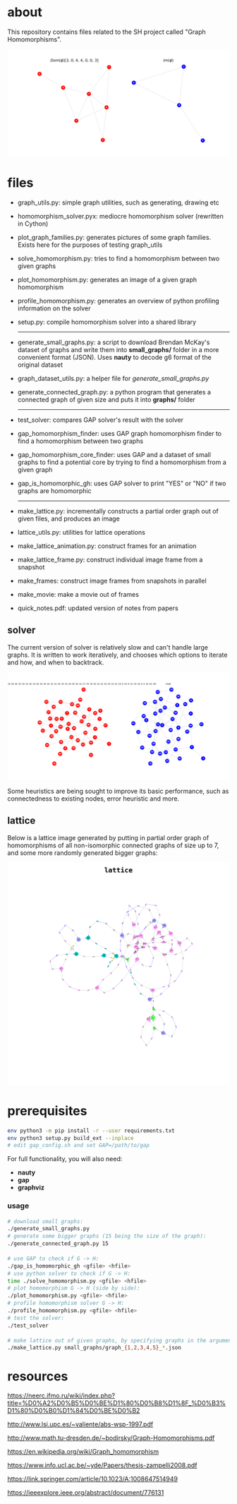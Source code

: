 # about

This repository contains files related to the SH project called "Graph Homomorphisms".

![homomorphism](/images/homomorphism.png)

# files

* graph_utils.py: simple graph utilities, such as generating, drawing etc

* homomorphism_solver.pyx: mediocre homomorphism solver (rewritten in Cython)

* plot_graph_families.py: generates pictures of some graph families. Exists here for the purposes of testing graph_utils

* solve_homomorphism.py: tries to find a homomorphism between two given graphs

* plot_homomorphism.py: generates an image of a given graph homomorphism

* profile_homomorphism.py: generates an overview of python profiling information on the solver

* setup.py: compile homomorphism solver into a shared library

  ---

* generate_small_graphs.py: a script to download Brendan McKay's dataset of graphs and write them into **small_graphs/** folder in a more convenient format (JSON). Uses **nauty** to decode g6 format of the original dataset

* graph_dataset_utils.py: a helper file for *generate_small_graphs.py*

* generate_connected_graph.py: a python program that generates a connected graph of given size and puts it into **graphs/** folder

  ---

* test_solver: compares GAP solver's result with the solver

* gap_homomorphism_finder: uses GAP graph homomorphism finder to find a homomorphism between two graphs

* gap_homomorphism_core_finder: uses GAP and a dataset of small graphs to find a potential core by trying to find a homomorphism from a given graph

* gap_is_homomorphic_gh: uses GAP solver to print "YES" or "NO" if two graphs are homomorphic

  ---

* make_lattice.py: incrementally constructs a partial order graph out of given files, and produces an image

* lattice_utils.py: utilities for lattice operations

* make_lattice_animation.py: construct frames for an animation

* make_lattice_frame.py: construct individual image frame from a snapshot

* make_frames: construct image frames from snapshots in parallel

* make_movie: make a movie out of frames

* quick_notes.pdf: updated version of notes from papers

## solver

The current version of solver is relatively slow and can't handle large graphs. It is written to work iteratively, and chooses which options to iterate and how, and when to backtrack.

![homomorphism-45](/images/homomorphism-45.png)

Some heuristics are being sought to improve its basic performance, such as connectedness to existing nodes, error heuristic and more.

## lattice

Below is a lattice image generated by putting in partial order graph of homomorphisms of all non-isomorphic connected graphs of size up to 7, and some more randomly generated bigger graphs:

![lattice](images/lattice.png)

# prerequisites

```bash
env python3 -m pip install -r --user requirements.txt
env python3 setup.py build_ext --inplace
# edit gap_config.sh and set GAP=/path/to/gap
```

For full functionality, you will also need:

* **nauty**
* **gap**
* **graphviz**

### usage

```bash
# download small graphs:
./generate_small_graphs.py
# generate some bigger graphs (15 being the size of the graph):
./generate_connected_graph.py 15

# use GAP to check if G -> H:
./gap_is_homomorphic_gh <gfile> <hfile>
# use python solver to check if G -> H:
time ./solve_homomorphism.py <gfile> <hfile>
# plot homomorphism G -> H (side by side):
./plot_homomorphism.py <gfile> <hfile>
# profile homomorphism solver G -> H:
./profile_homomorphism.py <gfile> <hfile>
# test the solver:
./test_solver

# make lattice out of given graphs, by specifying graphs in the argument list, e.g.:
./make_lattice.py small_graphs/graph_{1,2,3,4,5}_*.json
```

# resources

https://neerc.ifmo.ru/wiki/index.php?title=%D0%A2%D0%B5%D0%BE%D1%80%D0%B8%D1%8F_%D0%B3%D1%80%D0%B0%D1%84%D0%BE%D0%B2

http://www.lsi.upc.es/~valiente/abs-wsp-1997.pdf

http://www.math.tu-dresden.de/~bodirsky/Graph-Homomorphisms.pdf

https://en.wikipedia.org/wiki/Graph_homomorphism

https://www.info.ucl.ac.be/~yde/Papers/thesis-zampelli2008.pdf

https://link.springer.com/article/10.1023/A:1008647514949

https://ieeexplore.ieee.org/abstract/document/776131
